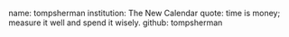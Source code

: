 name: tompsherman
institution: The New Calendar
quote: time is money; measure it well and spend it wisely.
github: tompsherman
